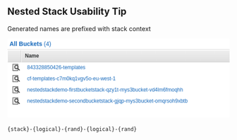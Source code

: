 ## Nested Stack Usability Tip

Generated names are prefixed with stack context

<img src="images/nested-stacks/final-s3-buckets.png"></img>

`{stack}-{logical}-{rand}-{logical}-{rand}`

